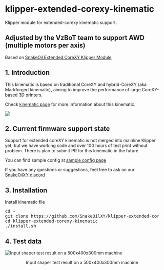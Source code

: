 # klipper-extended-corexy-kinematic
Klipper module for extended-corexy kinematic support. 

## Adjusted by the VzBoT team to support AWD (multiple motors per axis)

Based on [SnakeOil Extended CoreXY Klipper Module](https://github.com/SnakeOilXY/klipper-extended-corexy-kinematic)

## 1. Introduction
This kinematic is based on traditional CoreXY and hybrid-CoreXY (aka Markforged kinematic), aiming to improve the performance of large CoreXY-based 3D printers.

Check [kinematic page](./doc/kinematic.md) for more information about this kinematic.

![](./doc/extended_corexy.png)

## 2. Current firmware support state

 Support for extended coreXY kinematic is not merged into mainline Klipper yet, but we have working code and over 100 hours of test print without problem. There is plan to submit PR for this kinematic in the future. 

 You can find sample config at [sample config page](./doc/config.md)

 If you have any questions or suggestions, feel free to ask on our [SnakeOilXY discord](https://discord.gg/WZVP2HuAag)


## 3. Installation

Install kinematic file
<pre>
cd ~
git clone https://github.com/SnakeOilXY/klipper-extended-corexy-kinematic
cd klipper-extended-corexy-kinematic
./install.sh
</pre>

## 4. Test data

![Input shaper test result on a 500x400x300mm machine](./doc/shaper-500x400.png)

<center>Input shaper test result on a 500x400x300mm machine</center>
